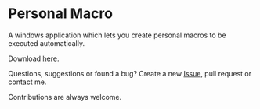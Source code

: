 # Personal Macro
A windows application which lets you create personal macros to be executed automatically.

Download [here](https://www.david-weichselbaum.com/user/downloads/Personal%20Macro.exe).

Questions, suggestions or found a bug? Create a new [Issue](https://github.com/damr-/personal-macro/issues), pull request or contact me.

Contributions are always welcome.
